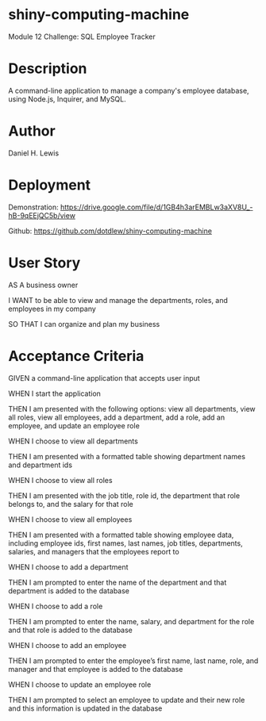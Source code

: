 # shiny-computing-machine
Module 12 Challenge: SQL Employee Tracker

# Description
A command-line application to manage a company's employee database, using Node.js, Inquirer, and MySQL.

# Author
Daniel H. Lewis

# Deployment
Demonstration: https://drive.google.com/file/d/1GB4h3arEMBLw3aXV8U_-hB-9qEEjQC5b/view

Github: https://github.com/dotdlew/shiny-computing-machine

# User Story
AS A business owner

I WANT to be able to view and manage the departments, roles, and employees in my company

SO THAT I can organize and plan my business

# Acceptance Criteria
GIVEN a command-line application that accepts user input

WHEN I start the application

THEN I am presented with the following options: view all departments, view all roles, view all employees, add a department, add a role, add an employee, and update an employee role

WHEN I choose to view all departments

THEN I am presented with a formatted table showing department names and department ids

WHEN I choose to view all roles

THEN I am presented with the job title, role id, the department that role belongs to, and the salary for that role

WHEN I choose to view all employees

THEN I am presented with a formatted table showing employee data, including employee ids, first names, last names, job titles, departments, salaries, and managers that the employees report to

WHEN I choose to add a department

THEN I am prompted to enter the name of the department and that department is added to the database

WHEN I choose to add a role

THEN I am prompted to enter the name, salary, and department for the role and that role is added to the database

WHEN I choose to add an employee

THEN I am prompted to enter the employee’s first name, last name, role, and manager and that employee is added to the database

WHEN I choose to update an employee role

THEN I am prompted to select an employee to update and their new role and this information is updated in the database 
